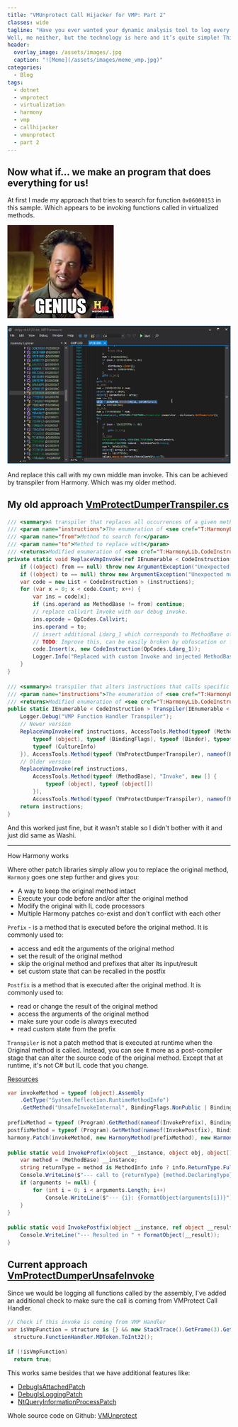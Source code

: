 ```yaml
---
title: "VMUnprotect Call Hijacker for VMP: Part 2"
classes: wide
tagline: "Have you ever wanted your dynamic analysis tool to log every call made from virtualized VMProtect methods, while having additional features mixed with it?
Well, me neither, but the technology is here and it’s quite simple! This post will introduce a tool made for virtualized malware with the VMProtect.   "
header:
  overlay_image: /assets/images/.jpg
  caption: "![Meme](/assets/images/meme_vmp.jpg)"
categories:
  - Blog
tags:
  - dotnet
  - vmprotect
  - virtualization
  - harmony
  - vmp
  - callhijacker
  - vmunprotect
  - part 2
---
```


## Now what if... we make an program that does everything for us!
At first I made my approach that tries to search for function `0x06000153` in this sample. Which appears to be invoking functions called in virtualized methods.

![genious](/assets/images/genious.jpg)

![dnspy4](/assets/images/dnspy5.png)

And replace this call with my own middle man invoke. This can be achieved by transpiler from Harmony. Which was my older method.

## My old approach [VmProtectDumperTranspiler.cs](https://github.com/void-stack/VMUnprotect/blob/main/VMUP/VMUnprotect.Runtime/Hooks/Methods/VmProtectDumperTranspiler.cs)

```csharp
/// <summary>A transpiler that replaces all occurrences of a given method with another with additional Ldarg_1 instruction</summary>
/// <param name="instructions">The enumeration of <see cref="T:HarmonyLib.CodeInstruction" /> to act on</param>
/// <param name="from">Method to search for</param>
/// <param name="to">Method to replace with</param>
/// <returns>Modified enumeration of <see cref="T:HarmonyLib.CodeInstruction" /></returns>
private static void ReplaceVmpInvoke(ref IEnumerable < CodeInstruction > instructions, MethodBase @from, MethodBase to) {
    if ((object) from == null) throw new ArgumentException("Unexpected null argument", nameof(from));
    if ((object) to == null) throw new ArgumentException("Unexpected null argument", nameof(to));
    var code = new List < CodeInstruction > (instructions);
    for (var x = 0; x < code.Count; x++) {
        var ins = code[x];
        if (ins.operand as MethodBase != from) continue;
        // replace callvirt Invoke with our debug invoke.
        ins.opcode = OpCodes.Callvirt;
        ins.operand = to;
        // insert additional Ldarg_1 which corresponds to MethodBase of invoked function.
        // TODO: Improve this, can be easily broken by obfuscation or future VMP updates
        code.Insert(x, new CodeInstruction(OpCodes.Ldarg_1));
        Logger.Info("Replaced with custom Invoke and injected MethodBase argument at {0}.", x);
    }
}

/// <summary>A transpiler that alters instructions that calls specific method</summary>
/// <param name="instructions">The enumeration of <see cref="T:HarmonyLib.CodeInstruction" /> to act on</param>
/// <returns>Modified enumeration of <see cref="T:HarmonyLib.CodeInstruction" /></returns>
public static IEnumerable < CodeInstruction > Transpiler(IEnumerable < CodeInstruction > instructions) {
    Logger.Debug("VMP Function Handler Transpiler");
    // Newer version
    ReplaceVmpInvoke(ref instructions, AccessTools.Method(typeof (MethodBase), "Invoke", new [] {
        typeof (object), typeof (BindingFlags), typeof (Binder), typeof (object[]),
        typeof (CultureInfo)
    }), AccessTools.Method(typeof (VmProtectDumperTranspiler), nameof(HookedInvoke)));
    // Older version
    ReplaceVmpInvoke(ref instructions,
        AccessTools.Method(typeof (MethodBase), "Invoke", new [] {
            typeof (object), typeof (object[])
        }),
        AccessTools.Method(typeof (VmProtectDumperTranspiler), nameof(HookedInvokeOld)));
    return instructions;
}
```

And this worked just fine, but it wasn't stable so I didn't bother with it and just did same as Washi.

---

How Harmony works

Where other patch libraries simply allow you to replace the original method, `Harmony` goes one step further and gives you:
- A way to keep the original method intact
- Execute your code before and/or after the original method
- Modify the original with IL code processors
- Multiple Harmony patches co-exist and don't conflict with each other
  
`Prefix` - is a method that is executed before the original method. It is commonly used to:
- access and edit the arguments of the original method
- set the result of the original method
- skip the original method and prefixes that alter its input/result
- set custom state that can be recalled in the postfix

`Postfix` is a method that is executed after the original method. It is commonly used to:
- read or change the result of the original method
- access the arguments of the original method
- make sure your code is always executed
- read custom state from the prefix

`Transpiler` is not a patch method that is executed at runtime when the Original method is called. Instead, you can see it more as a post-compiler stage that can alter the source code of the original method. Except that at runtime, it's not C# but IL code that you change.

[Resources](https://harmony.pardeike.net/articles/intro.html)

```csharp
var invokeMethod = typeof (object).Assembly
    .GetType("System.Reflection.RuntimeMethodInfo")
    .GetMethod("UnsafeInvokeInternal", BindingFlags.NonPublic | BindingFlags.Instance);

prefixMethod = typeof (Program).GetMethod(nameof(InvokePrefix), BindingFlags.Static | BindingFlags.Public);
postfixMethod = typeof (Program).GetMethod(nameof(InvokePostfix), BindingFlags.Static | BindingFlags.Public);
harmony.Patch(invokeMethod, new HarmonyMethod(prefixMethod), new HarmonyMethod(postfixMethod));

public static void InvokePrefix(object __instance, object obj, object[] parameters, object[] arguments) {
    var method = (MethodBase) __instance;
    string returnType = method is MethodInfo info ? info.ReturnType.FullName : "System.Object";
    Console.WriteLine($"--- call to {returnType} {method.DeclaringType}::{method.Name}({string.Join(", ", method.GetParameters().Cast<object>())})");
    if (arguments != null) {
        for (int i = 0; i < arguments.Length; i++)
            Console.WriteLine($"--- {i}: {FormatObject(arguments[i])}");
    }
}

public static void InvokePostfix(object __instance, ref object __result, object obj, object[] parameters, object[] arguments) {
    Console.WriteLine("--- Resulted in " + FormatObject(__result));
}
```

## Current approach [VmProtectDumperUnsafeInvoke](https://github.com/void-stack/VMUnprotect/blob/main/VMUP/VMUnprotect.Runtime/Hooks/Methods/VmProtectDumperUnsafeInvoke.cs)

Since we would be logging all functions called by the assembly, I've added an additional check to make sure the call is coming from VMProtect Call Handler.

```csharp
// Check if this invoke is coming from VMP Handler
var isVmpFunction = structure is {} && new StackTrace().GetFrame(3).GetMethod().MetadataToken ==
  structure.FunctionHandler.MDToken.ToInt32();

if (!isVmpFunction)
  return true;
```

This works same besides that we have additional features like:
- [DebugIsAttachedPatch](https://github.com/void-stack/VMUnprotect/blob/main/VMUP/VMUnprotect.Runtime/Hooks/Methods/AntiDebug/DebugIsAttachedPatch.cs)
- [DebugIsLoggingPatch](https://github.com/void-stack/VMUnprotect/blob/main/VMUP/VMUnprotect.Runtime/Hooks/Methods/AntiDebug/DebugIsLoggingPatch.cs)
- [NtQueryInformationProcessPatch](https://github.com/void-stack/VMUnprotect/blob/main/VMUP/VMUnprotect.Runtime/Hooks/Methods/AntiDebug/NtQueryInformationProcessPatch.cs)


Whole source code on Github: [VMUnprotect][vmup-website]

[vmup-website]: https://github.com/void-stack/VMUnprotect/
[vmp-website]: https://vmpsoft.com
[harmony]: https://github.com/pardeike/Harmony